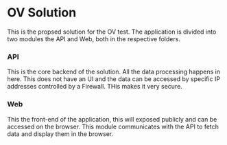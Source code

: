 # OV Solution

This is the propsed solution for the OV test.  The application is divided into two modules the API and Web, both in the respective folders. 

### API
This is the core backend of the solution. All the data processing happens in here. This does not have an UI and the data can be accessed by specific IP addresses controlled by a Firewall. THis makes it very secure.


### Web 
This the front-end of the application, this will exposed publicly and can be accessed on the browser. This module communicates with the API to fetch data and display them in the browser.

